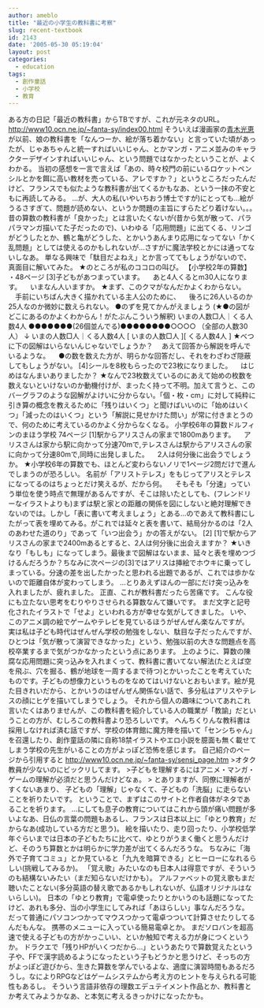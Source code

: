 ```yaml
---
author: ameblo
title: "最近の小学生の教科書に考察"
slug: recent-textbook
id: 2143
date: '2005-05-30 05:19:04'
layout: post
categories:
  - education
tags:
  - 創作童話
  - 小学校
  - 教育
---
```


ある方の日記「最近の教科書」からTBですが、これが元ネタのURL。 http://www10.ocn.ne.jp/~fanta-sy/index00.html そういえば漫画家の[青木光恵](http://www.gainax.co.jp/hills/aoki/) が以前、娘の教科書を「なんつーか、絵が落ち着かない」と言っていた頃があったが、じゃあちゃんと統一すればいいじゃん、とかマンガ・アニメ並みのキャラクターデザインすればいいじゃん、という問題ではなかったということが、よくわかる。 当初の感想を一言で言えば「あの、時々校門の前にいるロケットペンシルとかを餌に高い教材を売っている、アレですか？」というところだったんだけど、フランスでも似たような教科書が出てくるかもなあ、という一抹の不安ともに再読してみる。 …が、大人の私(いやいちおう博士ですが)にとっても…絵がうるさすぎて、問題が読めない、というか問題の主旨にすらたどり着けない。。。 昔の算数の教科書が「良かった」とは言いたくないが(昔から気が散って、パラパラマンガ描いてた子だったので)、いわゆる「応用問題」に出てくる、リンゴがどうしたとか、鶴と亀がどうした、とかいうあんまり応用になってない「かく乱問題」としては使えるのかもしれないが…さすがに魔法学校とかには通ってないしなあ。 単なる興味で「駄目だよねえ」とか言っててもしょうがないので、真面目に解いてみた。 ★のところが私のココロの叫び。 【小学校2年の算数】 ・48ページ [3]子どもがあつまっています。 　あと4人くるとm30人になります。 　いまなん人いますか。 ★まず、このクマがなんだかよくわからない。 　手前にいちばん大きく描かれている主人公のために、 　後ろに26人いるのか25人なのか微妙に数えられない。 ●のずを見てかんがえましょう (★●の図がどこにあるのかよくわからん！がたぶんこういう解釈) いまの人数□人｜くる人数4人 ●●●●●●●(26個並んでる)●●●●●●●●○○○○ （全部の人数30人） ↓ いまの人数□人｜くる人数4人 [ いまの人数□人 ][ くる人数4人 ] ★べつに下の図解はいらないんじゃないでしょうか？ 　あえて回答から解説を呼んでいるような。 　●の数を数えた方が、明らかな回答だし、それをわざわざ隠蔽してもしょうがない。 [4]シールを8枚もらったので23枚になりました。 　はじめはなんまいありましたか？ ★なんで23枚数えているのにあえて始めの枚数を数えないといけないのか動機付けが、まったく持って不明。加えて言うと、このバーグラフのような図解がよけいに分からない。「個・枚・cm」に対して純粋に引き算の概念を教えるために「残りはいくつ」と聞けばいいのに「始めはいくつ」「減ったのはいくつ」という「解説に見せかけた問い」が常に付きまとうので、何のために考えているのかよく分からなくなる。 小学校6年の算数ドルフィンのまほう学校 74ページ [1]駅からアリスさんの家まで1800mあります。 　アリスさんは家から駅に向かって分速70mで,テレスさんは駅からアリスさんの家に向かって分速80mで,同時に出発しました。 　2人は何分後に出会うでしょうか。 ★小学校6年の算数でも、ほとんど変わらないノリで1ページ2問だけで進んでしまうのが恐ろしい。 名前が「アリストテレス」をもじってアリスとテレスになってるのはちょっとだけ笑えるが、だから何。 　そもそも「分速」っていう単位を使う時点で無理があるんですが、そこは除いたとしても、(フレンドリーなイラストよりも)まずは駅と家との距離の関係を図にしないと絶対理解できないのでは。しかし「表に書いて考えましょう」とある…のであえて教科書にしたがって表を埋めてみる。がこれでは延々と表を書いて、結局分かるのは「2人のあわせた道のり」であって「いつ出会う」かの答えがない。 [2] [1]で駅からアリスさんの家まで2400mあるとすると、2人は何分後に出会えますか？ ★いきなり「もしも」になってしまう。最後まで図解はないまま、延々と表を埋めつづけるんだろうか？ちなみに次ページの[3]ではアリスは挿絵でホウキに乗ってしまっている。分速の差を出したかったと思われる出題であるが、これでは歩かないので距離自体が変わってしまう。 …とりあえずほんの一部にだけ突っ込みを入れましたが、疲れました。 正直、これが教科書だったら苦痛です。 こんな役にも立たない思考をむりやりさせられる算数なんて嫌いです。 まだ文字と記号化されたイラストで「せよ」といわれる方が幸せな気がしてきました。 いや、このアニメ調の絵でゲームやテレビを見ているほうがぜんぜん楽なんですが。 実は私は子ども時代はぜんぜん学校の勉強をしない、駄目な子だったんですが、ひとつは「気が散って演習できなかった」という、勉強以前の大きな問題点を高校卒業するまで気がつかなかったという点にあります。 上のように、算数の陳腐な応用問題に突っ込みを入れまくって、教科書に書いてない解法(たとえば空を飛ぶ、穴を掘る、鶴が地球を一周するまで待つ)とかいったことを考えていたものです。子どもの想像力というものをなめてはいけないとおもいます。絵が見た目きれいだから、とかいうのはぜんぜん関係ない話で、多分私はアリスやテレスの顔にヒゲを描いてしまうでしょう。 それから個人の趣味についてあれこれ言いたくはありませんが、この教科書を紹介している人の職業が「教諭」だということの方が、むしろこの教科書より恐ろしいです。 へんちくりんな教科書は採用しなければ済む話ですが、学校の体育館に魔方陣を描いて「センシちゃん」を召還したり、創作童話の隣に自称18禁イラストやエロ小説を臆面も無く載せてしまう学校の先生がいることの方がよっぽど恐怖を感じます。 自己紹介のページから引用すると http://www10.ocn.ne.jp/~fanta-sy/sensi_page.htm >オタク教員が少ないのにビックリしてます。 >子どもを理解するにはアニメ・マンガ・ゲームの理解が必須だと思うんだけどなぁ。 > とありますが、同僚に理解者がすくないあまり、 子どもの「理解」じゃなくて、子どもの「洗脳」に走らないことを祈りたいです。 ということで、まずはこのサイトと作者自体がネタであることを祈ります。 …にしても息子の教育についてはこれから頭が痛い問題が多いよなあ、日仏の言葉の問題もあるし、フランスは日本以上に「ゆとり教育」だからなあ(成功している方だと思う)。 絵を描いたり、走り回ったり、小学校低学年ぐらいまでは日本の子どもたちに比べて、ゆとりがうまく働くと思うんだけど、そのうち算数とかは明らかに学力差が出てくるんだろうな。 ちなみに「海外で子育てコミュ」とか見ていると「九九を暗算できる」とヒーローになれるらしい(挑戦してみるか)。 「覚え歌」みたいなのも日本人は得意ですが、そういうのも結構ないみたい（まだ知らないだけかも）。 アルファベットの覚え歌もまだ聴いたことない(多分英語の替え歌であるかもしれないが、仏語オリジナルはないらしい)。 日本の「ゆとり教育」で電卓使ったりとかいうのも話題になってたけど、あれも多分、当の小学生にしてみれば「あほらしい」事なんだろうな。 だって普通にパソコンつかってマウスつかって電卓つついて計算させたりしてるんだもんな。 携帯のメニューに入っている簡易電卓とか。 まだソロバンを超高速で使える子どもの方がかっこいい、といか触知で考える力が身につくというか。 ドラクエで「残りHPがいくつだから…」というあたりで算数覚えたという子や、FFで漢字読めるようになったという子もどうかと思うけど、そっちの方がよっぽど遊びから、生きた算数を学んでいるよな、適度に演習時間もあるだろうし。なによりRPGなどはゲームシステムから考え方のヒントを与えられる可能性もあるし。 そういう言語非依存の理数エデュテイメント作品とか、教科書とか考えてみようかなあ、と本気に考えるきっかけになったかも。